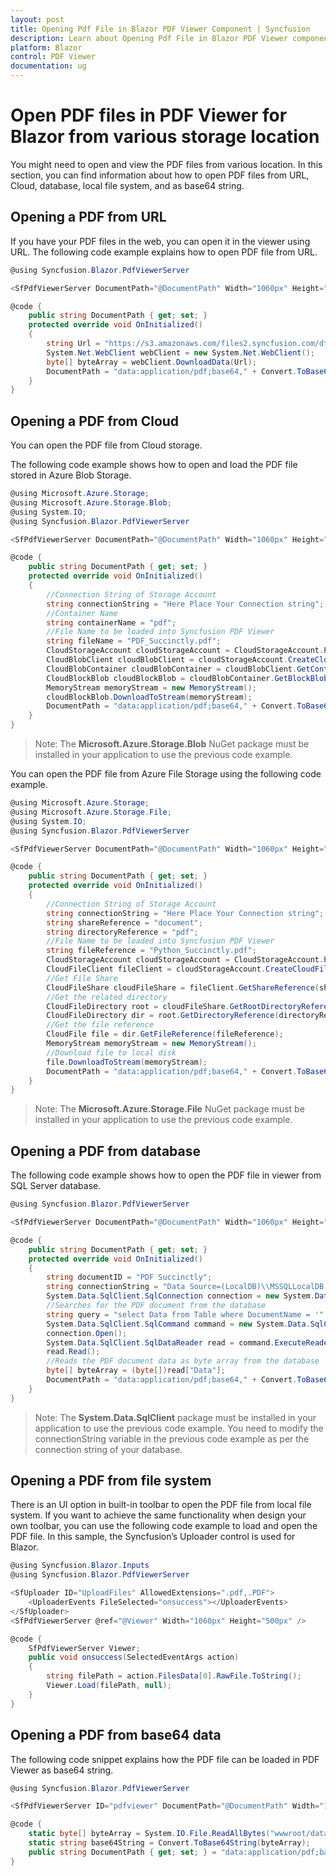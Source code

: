 ```yaml
---
layout: post
title: Opening Pdf File in Blazor PDF Viewer Component | Syncfusion 
description: Learn about Opening Pdf File in Blazor PDF Viewer component of Syncfusion, and more details.
platform: Blazor
control: PDF Viewer
documentation: ug
---
```


# Open PDF files in PDF Viewer for Blazor from various storage location

You might need to open and view the PDF files from various location. In this section, you can find information about how to open PDF files from URL, Cloud, database, local file system, and as base64 string.

## Opening a PDF from URL

If you have your PDF files in the web, you can open it in the viewer using URL. The following code example explains how to open PDF file from URL.

```csharp
@using Syncfusion.Blazor.PdfViewerServer

<SfPdfViewerServer DocumentPath="@DocumentPath" Width="1060px" Height="500px" />

@code {
    public string DocumentPath { get; set; }
    protected override void OnInitialized()
    {
        string Url = "https://s3.amazonaws.com/files2.syncfusion.com/dtsupport/directtrac/general/pd/HTTP_Succinctly-1719682472.pdf";
        System.Net.WebClient webClient = new System.Net.WebClient();
        byte[] byteArray = webClient.DownloadData(Url);
        DocumentPath = "data:application/pdf;base64," + Convert.ToBase64String(byteArray);
    }
}
```

## Opening a PDF from Cloud

You can open the PDF file from Cloud storage.

The following code example shows how to open and load the PDF file stored in Azure Blob Storage.

```csharp
@using Microsoft.Azure.Storage;
@using Microsoft.Azure.Storage.Blob;
@using System.IO;
@using Syncfusion.Blazor.PdfViewerServer

<SfPdfViewerServer DocumentPath="@DocumentPath" Width="1060px" Height="500px" />

@code {
    public string DocumentPath { get; set; }
    protected override void OnInitialized()
    {
        //Connection String of Storage Account
        string connectionString = "Here Place Your Connection string";
        //Container Name
        string containerName = "pdf";
        //File Name to be loaded into Syncfusion PDF Viewer
        string fileName = "PDF_Succinctly.pdf";
        CloudStorageAccount cloudStorageAccount = CloudStorageAccount.Parse(connectionString);
        CloudBlobClient cloudBlobClient = cloudStorageAccount.CreateCloudBlobClient();
        CloudBlobContainer cloudBlobContainer = cloudBlobClient.GetContainerReference(containerName);
        CloudBlockBlob cloudBlockBlob = cloudBlobContainer.GetBlockBlobReference(fileName);
        MemoryStream memoryStream = new MemoryStream();
        cloudBlockBlob.DownloadToStream(memoryStream);
        DocumentPath = "data:application/pdf;base64," + Convert.ToBase64String(memoryStream.ToArray());
    }
}
```

>Note: The **Microsoft.Azure.Storage.Blob** NuGet package must be installed in your application to use the previous code example.

You can open the PDF file from Azure File Storage using the following code example.

```csharp
@using Microsoft.Azure.Storage;
@using Microsoft.Azure.Storage.File;
@using System.IO;
@using Syncfusion.Blazor.PdfViewerServer

<SfPdfViewerServer DocumentPath="@DocumentPath" Width="1060px" Height="500px" />

@code {
    public string DocumentPath { get; set; }
    protected override void OnInitialized()
    {
        //Connection String of Storage Account
        string connectionString = "Here Place Your Connection string";
        string shareReference = "document";
        string directoryReference = "pdf";
        //File Name to be loaded into Syncfusion PDF Viewer
        string fileReference = "Python_Succinctly.pdf";
        CloudStorageAccount cloudStorageAccount = CloudStorageAccount.Parse(connectionString);
        CloudFileClient fileClient = cloudStorageAccount.CreateCloudFileClient();
        //Get File Share
        CloudFileShare cloudFileShare = fileClient.GetShareReference(shareReference);
        //Get the related directory
        CloudFileDirectory root = cloudFileShare.GetRootDirectoryReference();
        CloudFileDirectory dir = root.GetDirectoryReference(directoryReference);
        //Get the file reference
        CloudFile file = dir.GetFileReference(fileReference);
        MemoryStream memoryStream = new MemoryStream();
        //Download file to local disk
        file.DownloadToStream(memoryStream);
        DocumentPath = "data:application/pdf;base64," + Convert.ToBase64String(memoryStream.ToArray());
    }
}
```

>Note: The **Microsoft.Azure.Storage.File** NuGet package must be installed in your application to use the previous code example.

## Opening a PDF from database

The following code example shows how to open the PDF file in viewer from SQL Server database.

```csharp
@using Syncfusion.Blazor.PdfViewerServer

<SfPdfViewerServer DocumentPath="@DocumentPath" Width="1060px" Height="500px" />

@code {
    public string DocumentPath { get; set; }
    protected override void OnInitialized()
    {
        string documentID = "PDF Succinctly";
        string connectionString = "Data Source=(LocalDB)\\MSSQLLocalDB;AttachDbFilename=C:\\Database.mdf;";
        System.Data.SqlClient.SqlConnection connection = new System.Data.SqlClient.SqlConnection(connectionString);
        //Searches for the PDF document from the database
        string query = "select Data from Table where DocumentName = '" + documentID + "'";
        System.Data.SqlClient.SqlCommand command = new System.Data.SqlClient.SqlCommand(query, connection);
        connection.Open();
        System.Data.SqlClient.SqlDataReader read = command.ExecuteReader();
        read.Read();
        //Reads the PDF document data as byte array from the database
        byte[] byteArray = (byte[])read["Data"];
        DocumentPath = "data:application/pdf;base64," + Convert.ToBase64String(byteArray);
    }
}
```

>Note: The **System.Data.SqlClient** package must be installed in your application to use the previous code example. You need to modify the connectionString variable in the previous code example as per the connection string of your database.

## Opening a PDF from file system

There is an UI option in built-in toolbar to open the PDF file from local file system. If you want to achieve the same functionality when design your own toolbar, you can use the following code example to load and open the PDF file. In this sample, the Syncfusion’s Uploader control is used for Blazor.

```csharp
@using Syncfusion.Blazor.Inputs
@using Syncfusion.Blazor.PdfViewerServer

<SfUploader ID="UploadFiles" AllowedExtensions=".pdf,.PDF">
    <UploaderEvents FileSelected="onsuccess"></UploaderEvents>
</SfUploader>
<SfPdfViewerServer @ref="@Viewer" Width="1060px" Height="500px" />

@code {
    SfPdfViewerServer Viewer;
    public void onsuccess(SelectedEventArgs action)
    {
        string filePath = action.FilesData[0].RawFile.ToString();
        Viewer.Load(filePath, null);
    }
}
```

## Opening a PDF from base64 data

The following code snippet explains how the PDF file can be loaded in PDF Viewer as base64 string.

```csharp
@using Syncfusion.Blazor.PdfViewerServer

<SfPdfViewerServer ID="pdfviewer" DocumentPath="@DocumentPath" Width="1060px" Height="500px"/>

@code {
    static byte[] byteArray = System.IO.File.ReadAllBytes("wwwroot/data/PDF_Succinctly.pdf");
    static string base64String = Convert.ToBase64String(byteArray);
    public string DocumentPath { get; set; } = "data:application/pdf;base64," + base64String;
}
```